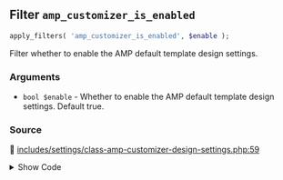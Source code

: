 ## Filter `amp_customizer_is_enabled`

```php
apply_filters( 'amp_customizer_is_enabled', $enable );
```

Filter whether to enable the AMP default template design settings.

### Arguments

* `bool $enable` - Whether to enable the AMP default template design settings. Default true.

### Source

:link: [includes/settings/class-amp-customizer-design-settings.php:59](/includes/settings/class-amp-customizer-design-settings.php#L59)

<details>
<summary>Show Code</summary>

```php
return apply_filters( 'amp_customizer_is_enabled', true );
```

</details>

